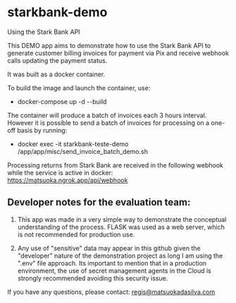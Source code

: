 # starkbank-demo
Using the Stark Bank API

This DEMO app aims to demonstrate how to use the Stark Bank API to generate customer billing invoices for payment via Pix and receive webhook calls updating the payment status.

It was built as a docker container.

To build the image and launch the container, use:

* docker-compose up -d --build

The container will produce a batch of invoices each 3 hours interval.  However it is possible to send a batch of invoices for processing on a one-off basis by running:

* docker exec -it starkbank-teste-demo /app/app/misc/send_invoice_batch_demo.sh

Processing returns from Stark Bank are received in the following webhook while the service is active in docker:
https://matsuoka.ngrok.app/api/webhook

## Developer notes for the evaluation team: 

1) This app was made in a very simple way to demonstrate the conceptual understanding of the process. FLASK was used as a web server, which is not recommended for production use. 

2) Any use of "sensitive" data may appear in this github given the "developer" nature of the demonstration project as long I am using the ".env" file approach. Its important to mention that in a production environment, the use of secret management agents in the Cloud is strongly recommended avoiding this security issue.

If you have any questions, please contact: regis@matsuokadasilva.com

